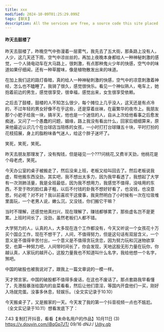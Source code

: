 ```yaml
---
title: xxx
modified: 2024-10-09T01:25:29.099Z
tags: [聊天]
description: All the services are free, a source code this site placed on github repository and intergration with netlify service, another service that you can use is github page for hosting your own static site.
---
```


####  昨天去鼓楼了

昨天去鼓楼了，昨晚空气中弥漫着一层雾气，我先去了五大街，那条路上没有人，人少，这几天还下雨，空气中凉丝丝的，再加上夜晚本身都给人一种神秘刺激的感觉，一个人骑电动车在大马路上，很刺激，有点那种鬼火少年的快感，空气中的味道如果仔细闻，还有一种草腥味，像是植物散发出来的味道。

在加上我们这的路灯昏暗，真的给人一种神秘刺激的快感，空气中的凉意刺激着神经，怎么也不瞌睡了。我骑了很久，感觉很快乐。看见一个神似熟人，电车上，她抱着前边的男生，感觉很享受，很幸福，感觉出来，女生很享受依赖。

之后去了鼓楼，鼓楼的人不知怎么很少，每个摊位上几乎没人，这天还是有点冷的，不过年轻的男女好像不在乎这些，还是穿着丝袜，在最繁华的夜市上。我朋友那个小肥子给我一块，搞半天，他也是一个迷信的人，自从上次给他看事之后愈发痴迷，又问了一个愚蠢的问题，姻缘，路上我没有看出什么，回家后细细算来，原来他最近认识几个在台球店当陪练的女孩，一小时打打台球赚五十块，平时打扮的花枝招展，身上的脂粉味香气迷人，给这个胖子迷坏了。

笑死，笑死，笑死。

昨天去朋友那理发了，没有掏钱，但是碰见一个???问桃花,又费半天劲，他桃花是个母老虎，笑死。

今天办公室的桌子被搬走了，然后没来上班，老板又给叫回去了。然后老板说我虚，帮他搬东西没劲，其实吧，我不想出太多力，因为我早看透了，我想起了大学有一次测肺活量，我是全班最低，因为我不想用力，我感觉不值得，没啥用的东西，不至于吹的脸红鼻子粗，以后不付钱的卦我不想好好看了，也没钱，也没意思，何必呢？对不对？我以前喜欢干这傻事，我突然明白了小时候有一次在垃圾堆里面玩，一个老男人说，嫩么沉，又没钱，你们搬它干嘛？

当时不理解，还感觉他真扫兴，现在理解了，赚钱都够累了，那些虚名岂不是更累。上班时间长了，没劲，虽然老板们人都不错。

大学努力的人，认真的人，大多现在连个工作都没有，今天又听说一个女孩花十万买个国企工作，现在不想干了，人间，不值得努力，但是这句话有双层含义，一个意义是不值得辛苦付出，一个意义是不值得贪玩贪恋，因为努力玩和沉迷物欲享受，也算一种努力吧，人间带时间长了，你会发现，天地这股无形力量在玩你，你越认真，人家玩的越开心，这股力量我也不知道叫什么名字，我给他想一个名字，煞吧。

中国的破股也被我说对了，跟我上一篇文章说的一模一样。

天才预言家。中国的破股都不值得多废话，在这也不废话了。那点套路我早看懂了，先港股暴涨给国内的韭菜看看，然后让他们意淫，等国内开盘他们一买，刚好入场就完蛋。没事多休息，轻娱乐。（全文实记录于10.10）

今天搬桌子了，又是搬家的一天。今天发了我的第一个抖音视频一点也不尴尬。（全文实记录于10.11）想看发底下了：

7.43 复制打开抖音，看看【未命名用户的作品】10月11日 (3)  https://v.douyin.com/iBqGp7JT/ 09/16 dNJ:/ U@y.gb
